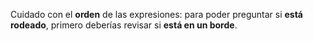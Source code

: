 Cuidado con el **orden** de las expresiones: para poder preguntar si **está rodeado**, primero deberías revisar si **está en un borde**.